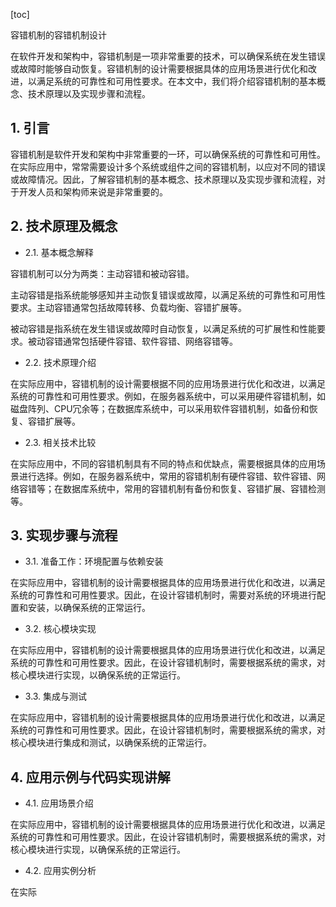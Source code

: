 
[toc]                    
                
                
容错机制的容错机制设计

在软件开发和架构中，容错机制是一项非常重要的技术，可以确保系统在发生错误或故障时能够自动恢复。容错机制的设计需要根据具体的应用场景进行优化和改进，以满足系统的可靠性和可用性要求。在本文中，我们将介绍容错机制的基本概念、技术原理以及实现步骤和流程。

## 1. 引言

容错机制是软件开发和架构中非常重要的一环，可以确保系统的可靠性和可用性。在实际应用中，常常需要设计多个系统或组件之间的容错机制，以应对不同的错误或故障情况。因此，了解容错机制的基本概念、技术原理以及实现步骤和流程，对于开发人员和架构师来说是非常重要的。

## 2. 技术原理及概念

- 2.1. 基本概念解释

容错机制可以分为两类：主动容错和被动容错。

主动容错是指系统能够感知并主动恢复错误或故障，以满足系统的可靠性和可用性要求。主动容错通常包括故障转移、负载均衡、容错扩展等。

被动容错是指系统在发生错误或故障时自动恢复，以满足系统的可扩展性和性能要求。被动容错通常包括硬件容错、软件容错、网络容错等。

- 2.2. 技术原理介绍

在实际应用中，容错机制的设计需要根据不同的应用场景进行优化和改进，以满足系统的可靠性和可用性要求。例如，在服务器系统中，可以采用硬件容错机制，如磁盘阵列、CPU冗余等；在数据库系统中，可以采用软件容错机制，如备份和恢复、容错扩展等。

- 2.3. 相关技术比较

在实际应用中，不同的容错机制具有不同的特点和优缺点，需要根据具体的应用场景进行选择。例如，在服务器系统中，常用的容错机制有硬件容错、软件容错、网络容错等；在数据库系统中，常用的容错机制有备份和恢复、容错扩展、容错检测等。

## 3. 实现步骤与流程

- 3.1. 准备工作：环境配置与依赖安装

在实际应用中，容错机制的设计需要根据具体的应用场景进行优化和改进，以满足系统的可靠性和可用性要求。因此，在设计容错机制时，需要对系统的环境进行配置和安装，以确保系统的正常运行。

- 3.2. 核心模块实现

在实际应用中，容错机制的设计需要根据具体的应用场景进行优化和改进，以满足系统的可靠性和可用性要求。因此，在设计容错机制时，需要根据系统的需求，对核心模块进行实现，以确保系统的正常运行。

- 3.3. 集成与测试

在实际应用中，容错机制的设计需要根据具体的应用场景进行优化和改进，以满足系统的可靠性和可用性要求。因此，在设计容错机制时，需要根据系统的需求，对核心模块进行集成和测试，以确保系统的正常运行。

## 4. 应用示例与代码实现讲解

- 4.1. 应用场景介绍

在实际应用中，容错机制的设计需要根据具体的应用场景进行优化和改进，以满足系统的可靠性和可用性要求。因此，在设计容错机制时，需要根据系统的需求，对核心模块进行实现，以确保系统的正常运行。

- 4.2. 应用实例分析

在实际

